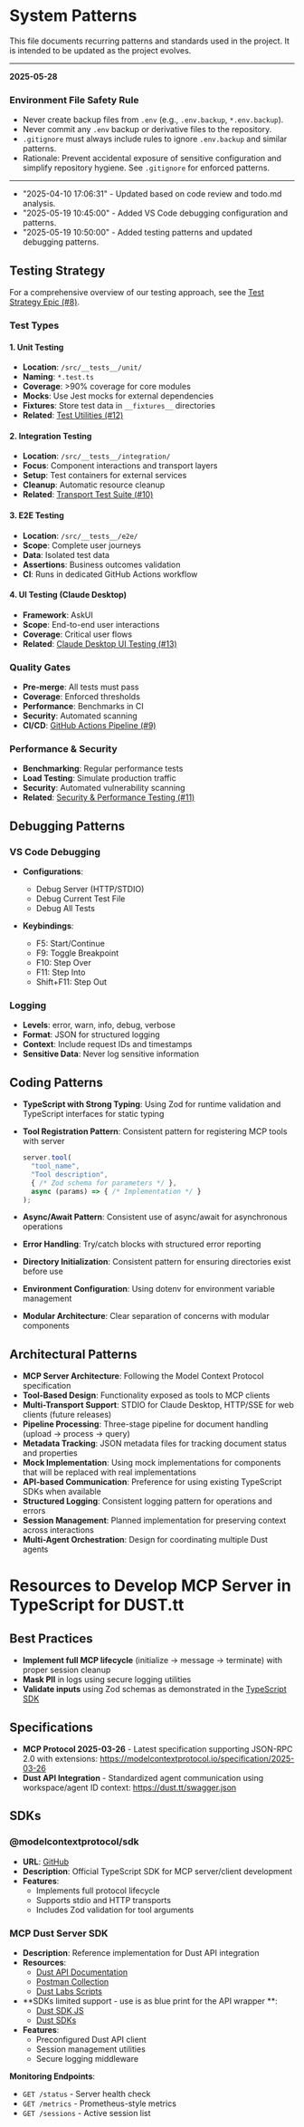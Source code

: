 # System Patterns

This file documents recurring patterns and standards used in the project.
It is intended to be updated as the project evolves.

---

**2025-05-28**

### Environment File Safety Rule

- Never create backup files from `.env` (e.g., `.env.backup`, `*.env.backup`).
- Never commit any `.env` backup or derivative files to the repository.
- `.gitignore` must always include rules to ignore `.env.backup` and similar patterns.
- Rationale: Prevent accidental exposure of sensitive configuration and simplify repository hygiene. See `.gitignore` for enforced patterns.

---

- "2025-04-10 17:06:31" - Updated based on code review and todo.md analysis.
- "2025-05-19 10:45:00" - Added VS Code debugging configuration and patterns.
- "2025-05-19 10:50:00" - Added testing patterns and updated debugging patterns.

## Testing Strategy

For a comprehensive overview of our testing approach, see the [Test Strategy Epic (#8)](https://github.com/ma3u/dust-mcp-server/issues/8).

### Test Types

#### 1. Unit Testing

- **Location**: `/src/__tests__/unit/`
- **Naming**: `*.test.ts`
- **Coverage**: >90% coverage for core modules
- **Mocks**: Use Jest mocks for external dependencies
- **Fixtures**: Store test data in `__fixtures__` directories
- **Related**: [Test Utilities (#12)](https://github.com/ma3u/dust-mcp-server/issues/12)

#### 2. Integration Testing

- **Location**: `/src/__tests__/integration/`
- **Focus**: Component interactions and transport layers
- **Setup**: Test containers for external services
- **Cleanup**: Automatic resource cleanup
- **Related**: [Transport Test Suite (#10)](https://github.com/ma3u/dust-mcp-server/issues/10)

#### 3. E2E Testing

- **Location**: `/src/__tests__/e2e/`
- **Scope**: Complete user journeys
- **Data**: Isolated test data
- **Assertions**: Business outcomes validation
- **CI**: Runs in dedicated GitHub Actions workflow

#### 4. UI Testing (Claude Desktop)

- **Framework**: AskUI
- **Scope**: End-to-end user interactions
- **Coverage**: Critical user flows
- **Related**: [Claude Desktop UI Testing (#13)](https://github.com/ma3u/dust-mcp-server/issues/13)

### Quality Gates

- **Pre-merge**: All tests must pass
- **Coverage**: Enforced thresholds
- **Performance**: Benchmarks in CI
- **Security**: Automated scanning
- **CI/CD**: [GitHub Actions Pipeline (#9)](https://github.com/ma3u/dust-mcp-server/issues/9)

### Performance & Security

- **Benchmarking**: Regular performance tests
- **Load Testing**: Simulate production traffic
- **Security**: Automated vulnerability scanning
- **Related**: [Security & Performance Testing (#11)](https://github.com/ma3u/dust-mcp-server/issues/11)

## Debugging Patterns

### VS Code Debugging

- **Configurations**:
  - Debug Server (HTTP/STDIO)
  - Debug Current Test File
  - Debug All Tests

- **Keybindings**:
  - F5: Start/Continue
  - F9: Toggle Breakpoint
  - F10: Step Over
  - F11: Step Into
  - Shift+F11: Step Out

### Logging

- **Levels**: error, warn, info, debug, verbose
- **Format**: JSON for structured logging
- **Context**: Include request IDs and timestamps
- **Sensitive Data**: Never log sensitive information

## Coding Patterns

- **TypeScript with Strong Typing**: Using Zod for runtime validation and TypeScript interfaces for static typing
- **Tool Registration Pattern**: Consistent pattern for registering MCP tools with server

  ```typescript
  server.tool(
    "tool_name",
    "Tool description",
    { /* Zod schema for parameters */ },
    async (params) => { /* Implementation */ }
  );
  ```

- **Async/Await Pattern**: Consistent use of async/await for asynchronous operations
- **Error Handling**: Try/catch blocks with structured error reporting
- **Directory Initialization**: Consistent pattern for ensuring directories exist before use
- **Environment Configuration**: Using dotenv for environment variable management
- **Modular Architecture**: Clear separation of concerns with modular components

## Architectural Patterns

- **MCP Server Architecture**: Following the Model Context Protocol specification
- **Tool-Based Design**: Functionality exposed as tools to MCP clients
- **Multi-Transport Support**: STDIO for Claude Desktop, HTTP/SSE for web clients (future releases)
- **Pipeline Processing**: Three-stage pipeline for document handling (upload → process → query)
- **Metadata Tracking**: JSON metadata files for tracking document status and properties
- **Mock Implementation**: Using mock implementations for components that will be replaced with real implementations
- **API-based Communication**: Preference for using existing TypeScript SDKs when available
- **Structured Logging**: Consistent logging pattern for operations and errors
- **Session Management**: Planned implementation for preserving context across interactions
- **Multi-Agent Orchestration**: Design for coordinating multiple Dust agents

# Resources to Develop MCP Server in TypeScript for DUST.tt
## Best Practices

- **Implement full MCP lifecycle** (initialize → message → terminate) with proper session cleanup
- **Mask PII** in logs using secure logging utilities
- **Validate inputs** using Zod schemas as demonstrated in the [TypeScript SDK](https://github.com/modelcontextprotocol/typescript-sdk)

## Specifications
- **MCP Protocol 2025-03-26** - Latest specification supporting JSON-RPC 2.0 with extensions: https://modelcontextprotocol.io/specification/2025-03-26
- **Dust API Integration** - Standardized agent communication using workspace/agent ID context: https://dust.tt/swagger.json

## SDKs

### @modelcontextprotocol/sdk

- **URL**: [GitHub](https://github.com/modelcontextprotocol/typescript-sdk)
- **Description**: Official TypeScript SDK for MCP server/client development
- **Features**:
  - Implements full protocol lifecycle
  - Supports stdio and HTTP transports
  - Includes Zod validation for tool arguments

### MCP Dust Server SDK
- **Description**: Reference implementation for Dust API integration
- **Resources**:
  - [Dust API Documentation](https://dust.tt/swagger.json)
  - [Postman Collection](https://www.postman.com/dust33/dust/collection/6nvk011/dust-api-documentation)
  - [Dust Labs Scripts](https://github.com/dust-tt/dust-labs)
- **SDKs limited support - use is as blue print for the API wrapper **:
  - [Dust SDK JS](https://github.com/dust-tt/dust-sdk-js)
  - [Dust SDKs](https://github.com/dust-tt/dust/tree/main/sdks/js)
- **Features**:
  - Preconfigured Dust API client
  - Session management utilities
  - Secure logging middleware

**Monitoring Endpoints**:
- `GET /status` - Server health check
- `GET /metrics` - Prometheus-style metrics
- `GET /sessions` - Active session list
